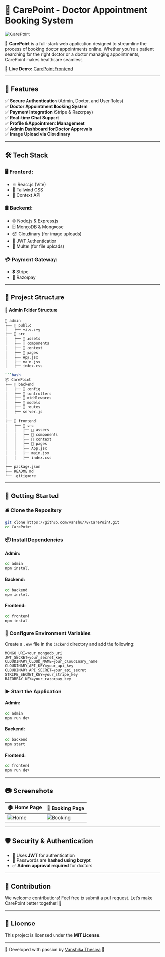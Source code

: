 # 🌟 CarePoint - Doctor Appointment Booking System

![CarePoint](public/logo.png)

🚀 **CarePoint** is a full-stack web application designed to streamline the process of booking doctor appointments online. Whether you're a patient searching for the right doctor or a doctor managing appointments, CarePoint makes healthcare seamless.

🔗 **Live Demo:** [CarePoint Frontend](https://carepoint778.vercel.app/ )

---

## 📌 Features

✅ **Secure Authentication** (Admin, Doctor, and User Roles)  
✅ **Doctor Appointment Booking System**  
✅ **Payment Integration** (Stripe & Razorpay)  
✅ **Real-time Chat Support**  
✅ **Profile & Appointment Management**  
✅ **Admin Dashboard for Doctor Approvals**  
✅ **Image Upload via Cloudinary**  

---

## 🛠️ Tech Stack

### 🖥️ Frontend:
- ⚛️ React.js (Vite)
- 🎨 Tailwind CSS
- 🔗 Context API

### 🛢️ Backend:
- 🌐 Node.js & Express.js
- 🗄️ MongoDB & Mongoose
- 📦 Cloudinary (for image uploads)
- 🔑 JWT Authentication
- 📂 Multer (for file uploads)

### 💳 Payment Gateway:
- 💲 Stripe
- 🏦 Razorpay

---

## 📁 Project Structure

#### 💁‍️ Admin Folder Structure

```bash
📂 admin
├── 📂 public
│   ├── vite.svg
├── 📂 src
│   ├── 📂 assets
│   ├── 📂 components
│   ├── 📂 context
│   ├── 📂 pages
│   ├── App.jsx
│   ├── main.jsx
│   ├── index.css

```bash
📦 CarePoint
├── 📂 backend
│   ├── 📂 config
│   ├── 📂 controllers
│   ├── 📂 middlewares
│   ├── 📂 models
│   ├── 📂 routes
│   ├── server.js
│
├── 📂 frontend
│   ├── 📂 src
│   │   ├── 📂 assets
│   │   ├── 📂 components
│   │   ├── 📂 context
│   │   ├── 📂 pages
│   │   ├── App.jsx
│   │   ├── main.jsx
│   │   ├── index.css
│
├── package.json
├── README.md
└── .gitignore
```

---

## 🚀 Getting Started

### 🛎️ Clone the Repository
```sh
git clone https://github.com/vanshu778/CarePoint.git
cd CarePoint
```

### 📦 Install Dependencies

#### Admin:
```sh
cd admin
npm install
```
#### Backend:
```sh
cd backend
npm install
```
#### Frontend:
```sh
cd frontend
npm install
```

### 🔑 Configure Environment Variables
Create a `.env` file in the `backend` directory and add the following:
```env
MONGO_URI=your_mongodb_uri
JWT_SECRET=your_secret_key
CLOUDINARY_CLOUD_NAME=your_cloudinary_name
CLOUDINARY_API_KEY=your_api_key
CLOUDINARY_API_SECRET=your_api_secret
STRIPE_SECRET_KEY=your_stripe_key
RAZORPAY_KEY=your_razorpay_key
```

### ▶️ Start the Application
#### Admin:
```sh
cd admin
npm run dev
```
#### Backend:
```sh
cd backend
npm start
```
#### Frontend:
```sh
cd frontend
npm run dev
```

---

## 📷 Screenshots

| 🏠 Home Page | 📅 Booking Page |
|-------------|---------------|
| ![Home](public/home_screenshot.png) | ![Booking](public/booking_screenshot.png) |

---

## 🛡️ Security & Authentication
- 🔐 Uses **JWT** for authentication
- 🔑 Passwords are **hashed using bcrypt**
- ✅ **Admin approval required** for doctors

---

## 🤝 Contribution
We welcome contributions! Feel free to submit a pull request. Let's make CarePoint better together! 🚀

---

## 📜 License
This project is licensed under the **MIT License**.

---

💙 Developed with passion by [Vanshika Thesiya](https://github.com/vanshu778) 🚀
